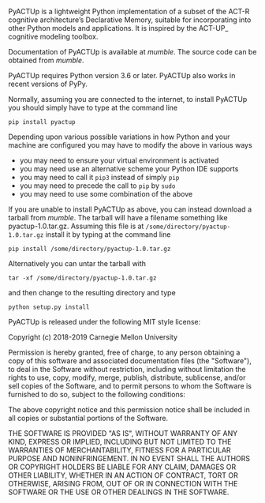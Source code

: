 PyACTUp is a lightweight Python implementation of a subset of the
ACT-R cognitive architecture’s Declarative Memory, suitable for
incorporating into other Python models and applications. It is
inspired by the ACT-UP_ cognitive modeling toolbox.

Documentation of PyACTUp is available at *mumble*. The source code can
be obtained from *mumble*.

PyACTUp requires Python version 3.6 or later. PyACTUp also works in
recent versions of PyPy.

Normally, assuming you are connected to the internet, to install
PyACTUp you should simply have to type at the command line

    pip install pyactup

Depending upon various possible variations in how Python and your
machine are configured you may have to modify the above in various
ways
* you may need to ensure your virtual environment is activated
* you may need use an alternative scheme your Python IDE supports
* you may need to call it `pip3` instead of simply `pip`
* you may need to precede the call to `pip` by `sudo`
* you may need to use some combination of the above

If you are unable to install PyACTUp as above, you can instead
download a tarball from *mumble*. The tarball will have a filename
something like pyactup-1.0.tar.gz. Assuming this file is at
`/some/directory/pyactup-1.0.tar.gz` install it by typing at the
command line

    pip install /some/directory/pyactup-1.0.tar.gz

Alternatively you can untar the tarball with

    tar -xf /some/directory/pyactup-1.0.tar.gz

and then change to the resulting directory and type

    python setup.py install

PyACTUp is released under the following MIT style license:

Copyright (c) 2018-2019 Carnegie Mellon University

Permission is hereby granted, free of charge, to any person obtaining a copy of this
software and associated documentation files (the "Software"), to deal in the Software
without restriction, including without limitation the rights to use, copy, modify,
merge, publish, distribute, sublicense, and/or sell copies of the Software, and to
permit persons to whom the Software is furnished to do so, subject to the following
conditions:

The above copyright notice and this permission notice shall be included in all copies
or substantial portions of the Software.

THE SOFTWARE IS PROVIDED "AS IS", WITHOUT WARRANTY OF ANY KIND, EXPRESS OR IMPLIED,
INCLUDING BUT NOT LIMITED TO THE WARRANTIES OF MERCHANTABILITY, FITNESS FOR A
PARTICULAR PURPOSE AND NONINFRINGEMENT. IN NO EVENT SHALL THE AUTHORS OR COPYRIGHT
HOLDERS BE LIABLE FOR ANY CLAIM, DAMAGES OR OTHER LIABILITY, WHETHER IN AN ACTION OF
CONTRACT, TORT OR OTHERWISE, ARISING FROM, OUT OF OR IN CONNECTION WITH THE SOFTWARE
OR THE USE OR OTHER DEALINGS IN THE SOFTWARE.

